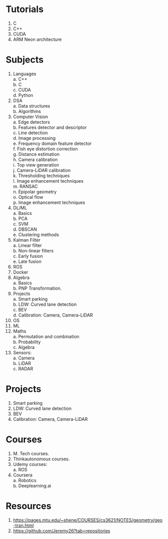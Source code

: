 # Tutorials
1. C
2. C++
3. CUDA
4. ARM Neon architecture


# Subjects
1. Languages  
   a. C++  
   b. C  
   c. CUDA  
   d. Python  
2. DSA  
   a. Data structures  
   b. Algorithms  
3. Computer Vision  
   a. Edge detectors  
   b. Features detector and descriptor  
   c. Line detection  
   d. Image processing  
   e. Frequency domain feature detector  
   f. Fish eye distortion correction  
   g. Distance estimation  
   h. Camera calibration  
   i. Top view generation  
   j. Camera-LiDAR calibration  
   k. Thresholding techniques  
   l. Image enhancement techniques  
   m. RANSAC  
   n. Epipolar geometry  
   o. Optical flow  
   p. Image enhancement techniques   
5. DL/ML  
   a. Basics  
   b. PCA  
   c. SVM  
   d. DBSCAN  
   e. Clustering methods  
6. Kalman Filter  
   a. Linear filter  
   b. Non-linear filters  
   c. Early fusion  
   e. Late fusion  
7. ROS  
8. Docker  
9. Algebra  
   a. Basics  
   b. PNP Transformation.  
10. Projects  
   a. Smart parking  
   b. LDW: Curved lane detection  
   c. BEV  
   d. Calibration: Camera, Camera-LiDAR  
11. OS  
12. ML  
13. Maths  
   a. Permutation and combination  
   b. Probability  
   c. Algebra  
15. Sensors:  
   a. Camera  
   b. LiDAR  
   c. RADAR  


# Projects
1. Smart parking  
2. LDW: Curved lane detection  
3. BEV  
4. Calibration: Camera, Camera-LiDAR  

   
# Courses 
1. M. Tech courses.  
2. Thinkautonomous courses.  
3. Udemy courses:  
   a. ROS  
4. Coursera  
   a. Robotics  
   b. Deeplearning.ai  


# Resources
1. https://pages.mtu.edu/~shene/COURSES/cs3621/NOTES/geometry/geo-tran.html  
2. https://github.com/Jeremy26?tab=repositories
